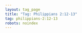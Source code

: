 ```yaml
---
layout: tag_page
title: "Tag: Philippians 2:12-13"
tag: philippians-2:12-13
robots: noindex
---
```

